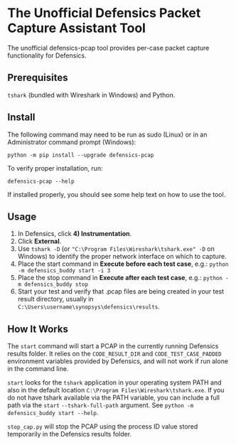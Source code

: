 The Unofficial Defensics Packet Capture Assistant Tool
======================================================
The unofficial defensics-pcap tool provides per-case packet capture functionality for Defensics.

Prerequisites
-------------
`tshark` (bundled with Wireshark in Windows) and Python.

Install
-------
The following command may need to be run as sudo (Linux) or in an
Administrator command prompt (Windows):

    python -m pip install --upgrade defensics-pcap

To verify proper installation, run:

    defensics-pcap --help

If installed properly, you should see some help text on how to use the
tool.

Usage
-----
 1. In Defensics, click **4) Instrumentation**.
 2. Click **External**.
 3. Use `tshark -D` (or `"C:\Program Files\Wireshark\tshark.exe" -D` on Windows) to identify the proper network interface
    on which to capture.
 4. Place the start command in **Execute before each test case**, e.g.:
    `python -m defensics_buddy start -i 3`
 5. Place the stop command in **Execute after each test case**, e.g.:
    `python -m defensics_buddy stop`
 6. Start your test and verify that .pcap files are being created in your test result directory, usually in
    `C:\Users\username\synopsys\defensics\results`.

How It Works
------------
The `start` command will start a PCAP in the currently running
Defensics results folder. It relies on the `CODE_RESULT_DIR` and
`CODE_TEST_CASE_PADDED` environment variables provided by Defensics, and
will not work if run alone in the command line.

`start` looks for the `tshark` application in your operating system
PATH and also in the default location `C:\Program Files\Wireshark\tshark.exe`.
If you do not have tshark available via the PATH variable, you can
include a full path via the `start` `--tshark-full-path` argument.
See `python -m defensics_buddy start --help`.

`stop_cap.py` will stop the PCAP using the process ID value stored
temporarily in the Defensics results folder.
